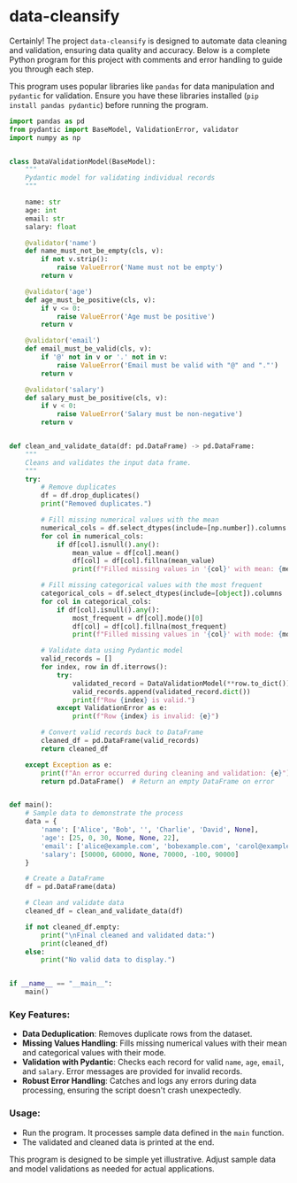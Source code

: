 # data-cleansify

Certainly! The project `data-cleansify` is designed to automate data cleaning and validation, ensuring data quality and accuracy. Below is a complete Python program for this project with comments and error handling to guide you through each step.

This program uses popular libraries like `pandas` for data manipulation and `pydantic` for validation. Ensure you have these libraries installed (`pip install pandas pydantic`) before running the program.

```python
import pandas as pd
from pydantic import BaseModel, ValidationError, validator
import numpy as np


class DataValidationModel(BaseModel):
    """
    Pydantic model for validating individual records
    """

    name: str
    age: int
    email: str
    salary: float

    @validator('name')
    def name_must_not_be_empty(cls, v):
        if not v.strip():
            raise ValueError('Name must not be empty')
        return v

    @validator('age')
    def age_must_be_positive(cls, v):
        if v <= 0:
            raise ValueError('Age must be positive')
        return v

    @validator('email')
    def email_must_be_valid(cls, v):
        if '@' not in v or '.' not in v:
            raise ValueError('Email must be valid with "@" and "."')
        return v

    @validator('salary')
    def salary_must_be_positive(cls, v):
        if v < 0:
            raise ValueError('Salary must be non-negative')
        return v


def clean_and_validate_data(df: pd.DataFrame) -> pd.DataFrame:
    """
    Cleans and validates the input data frame.
    """
    try:
        # Remove duplicates
        df = df.drop_duplicates()
        print("Removed duplicates.")

        # Fill missing numerical values with the mean
        numerical_cols = df.select_dtypes(include=[np.number]).columns
        for col in numerical_cols:
            if df[col].isnull().any():
                mean_value = df[col].mean()
                df[col] = df[col].fillna(mean_value)
                print(f"Filled missing values in '{col}' with mean: {mean_value}")

        # Fill missing categorical values with the most frequent
        categorical_cols = df.select_dtypes(include=[object]).columns
        for col in categorical_cols:
            if df[col].isnull().any():
                most_frequent = df[col].mode()[0]
                df[col] = df[col].fillna(most_frequent)
                print(f"Filled missing values in '{col}' with mode: {most_frequent}")

        # Validate data using Pydantic model
        valid_records = []
        for index, row in df.iterrows():
            try:
                validated_record = DataValidationModel(**row.to_dict())
                valid_records.append(validated_record.dict())
                print(f"Row {index} is valid.")
            except ValidationError as e:
                print(f"Row {index} is invalid: {e}")

        # Convert valid records back to DataFrame
        cleaned_df = pd.DataFrame(valid_records)
        return cleaned_df

    except Exception as e:
        print(f"An error occurred during cleaning and validation: {e}")
        return pd.DataFrame()  # Return an empty DataFrame on error


def main():
    # Sample data to demonstrate the process
    data = {
        'name': ['Alice', 'Bob', '', 'Charlie', 'David', None],
        'age': [25, 0, 30, None, None, 22],
        'email': ['alice@example.com', 'bobexample.com', 'carol@example.com', None, 'david@com', 'eve@example.com'],
        'salary': [50000, 60000, None, 70000, -100, 90000]
    }

    # Create a DataFrame
    df = pd.DataFrame(data)

    # Clean and validate data
    cleaned_df = clean_and_validate_data(df)

    if not cleaned_df.empty:
        print("\nFinal cleaned and validated data:")
        print(cleaned_df)
    else:
        print("No valid data to display.")


if __name__ == "__main__":
    main()
```

### Key Features:
- **Data Deduplication**: Removes duplicate rows from the dataset.
- **Missing Values Handling**: Fills missing numerical values with their mean and categorical values with their mode.
- **Validation with Pydantic**: Checks each record for valid `name`, `age`, `email`, and `salary`. Error messages are provided for invalid records.
- **Robust Error Handling**: Catches and logs any errors during data processing, ensuring the script doesn't crash unexpectedly.

### Usage:
- Run the program. It processes sample data defined in the `main` function.
- The validated and cleaned data is printed at the end.

This program is designed to be simple yet illustrative. Adjust sample data and model validations as needed for actual applications.